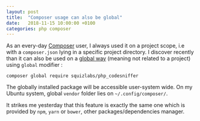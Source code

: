 ```yaml
---
layout: post
title:  "Composer usage can also be global"
date:   2018-11-15 10:00:00 +0100
categories: php composer
---
```



As an every-day [Composer](https://getcomposer.org) user, I always used it on a project scope, i.e with a `composer.json` lying in a specific project directory.
I discover recently than it can also be used on a [global way](https://getcomposer.org/doc/03-cli.md#global) (meaning not related to a project) using `global` modifier : 

```
composer global require squizlabs/php_codesniffer
``` 

The globally installed package will be accessible user-system wide. On my Ubuntu system, global `vendor` folder lies on `~/.config/composer/`.

It strikes me yesterday that this feature is exactly the same one which is provided by `npm`, `yarn` or `bower`, other packages/dependencies manager.